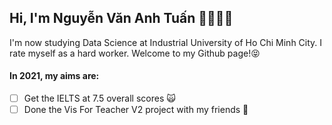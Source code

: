 ## Hi, I'm Nguyễn Văn Anh Tuấn 👋🏼💪🏼

I'm now studying Data Science at Industrial University of Ho Chi Minh City. I rate myself as a hard worker. Welcome to my Github page!😝

#### In 2021, my aims are:

- [ ] Get the IELTS at 7.5 overall scores 🙀
- [ ] Done the Vis For Teacher V2 project with my friends 💪
